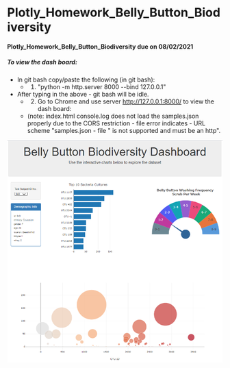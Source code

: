 # Plotly_Homework_Belly_Button_Biodiversity
#### Plotly_Homework_Belly_Button_Biodiversity due on 08/02/2021

##### To view the dash board:

- In git bash copy/paste the following (in git bash): 
  - 1)  "python -m http.server 8000 --bind 127.0.0.1"
- After typing in the above - git bash will be idle. 
  -  2) Go to Chrome and use server http://127.0.0.1:8000/ to view the dash board:
  -  (note: index.html console.log does not load the samples.json properly due to the CORS restriction - file error indicates -  URL scheme "samples.json - file " is not supported and must be an http".


![ ](images/Dashboard.png)
